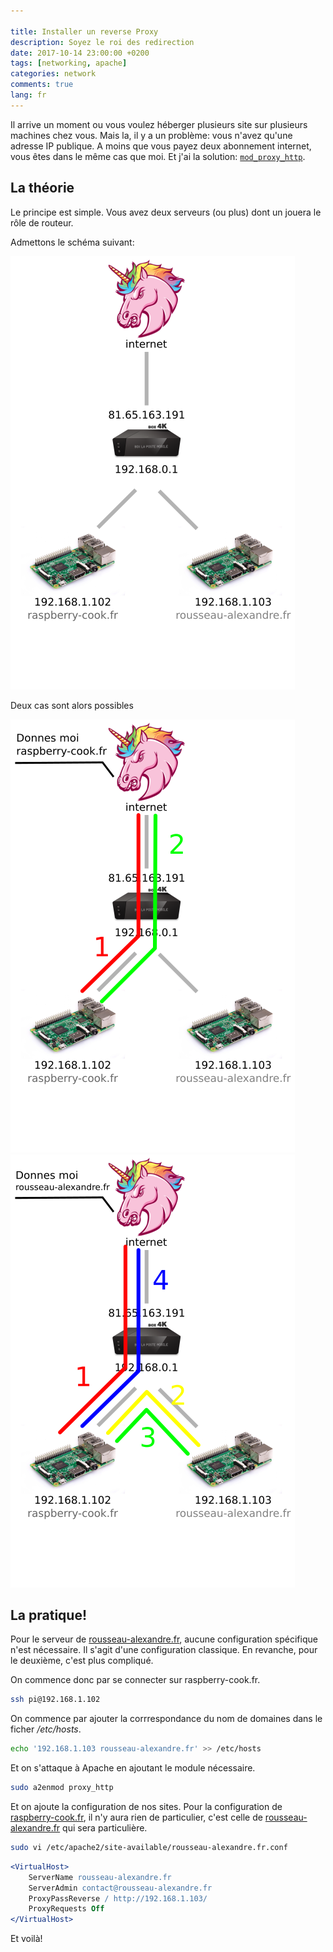 ```yaml
---

title: Installer un reverse Proxy
description: Soyez le roi des redirection
date: 2017-10-14 23:00:00 +0200
tags: [networking, apache]
categories: network
comments: true
lang: fr
---
```


Il arrive un moment ou vous voulez héberger plusieurs site sur plusieurs machines chez vous. Mais la, il y a un problème: vous n'avez qu'une adresse IP publique. A moins que vous payez deux abonnement internet, vous êtes dans le même cas que moi. Et j'ai la solution: [`mod_proxy_http`](https://httpd.apache.org/docs/2.4/fr/mod/mod_proxy_http.html).

## La théorie

Le principe est simple. Vous avez deux serveurs (ou plus) dont un jouera le rôle de routeur.

Admettons le schéma suivant:

![Interface de redirection des ports de TP Link](./images/network_apache_proxy.png)

Deux cas sont alors possibles

![Interface de redirection des ports de TP Link](./images/network_apache_proxy_rc.png)
![Interface de redirection des ports de TP Link](./images/network_apache_proxy_ar.png)

## La pratique!

Pour le serveur de [rousseau-alexandre.fr](http://rousseau-alexandre.fr), aucune configuration spécifique n'est nécessaire. Il s'agit d'une configuration classique. En revanche, pour le deuxième, c'est plus compliqué.

On commence donc par se connecter sur raspberry-cook.fr.

```bash
ssh pi@192.168.1.102
```

On commence par ajouter la corrrespondance du nom de domaines dans le ficher _/etc/hosts_.

```bash
echo '192.168.1.103 rousseau-alexandre.fr' >> /etc/hosts
```

Et on s'attaque à Apache en ajoutant le module nécessaire.

```bash
sudo a2enmod proxy_http
```

Et on ajoute la configuration de nos sites. Pour la configuration de [raspberry-cook.fr](raspberry-cook.fr), il n'y aura rien de particulier, c'est celle de [rousseau-alexandre.fr](http://rousseau-alexandre.fr) qui sera particulière.

```bash
sudo vi /etc/apache2/site-available/rousseau-alexandre.fr.conf
```

```apache
<VirtualHost>
    ServerName rousseau-alexandre.fr
    ServerAdmin contact@rousseau-alexandre.fr
    ProxyPassReverse / http://192.168.1.103/
    ProxyRequests Off
</VirtualHost>
```

Et voilà!

